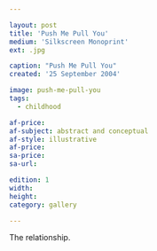 ```yaml
---

layout: post
title: 'Push Me Pull You'
medium: 'Silkscreen Monoprint'
ext: .jpg

caption: "Push Me Pull You"
created: '25 September 2004'

image: push-me-pull-you
tags:
  - childhood

af-price:
af-subject: abstract and conceptual
af-style: illustrative
af-price:
sa-price:
sa-url:

edition: 1
width:
height:
category: gallery

---
```


The relationship.
